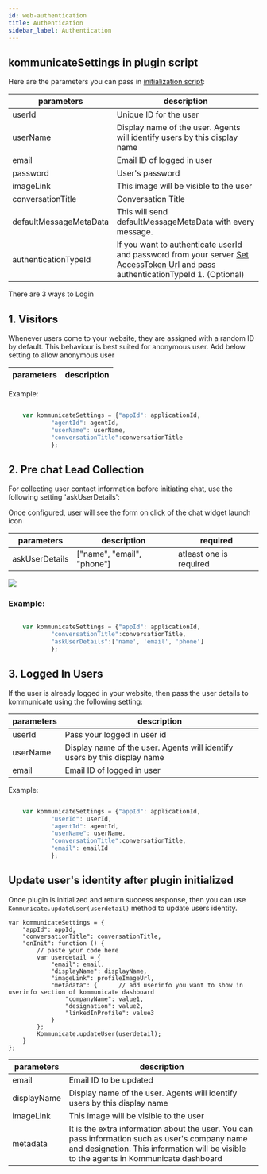 ```yaml
---
id: web-authentication
title: Authentication
sidebar_label: Authentication
---
```



## kommunicateSettings in plugin script

Here are the parameters you can pass in [initialization script](https://docs.kommunicate.io/docs/web-installation.html#script'):

|parameters | description|
|---    |---    |
|userId | Unique ID for the user|
|userName | Display name of the user. Agents will identify users by this display name|
|email | Email ID of logged in user|
|password | User's password|
|imageLink | This image will be visible to the user |
|conversationTitle | Conversation Title|
|defaultMessageMetaData |This will send defaultMessageMetaData with every message.|
|authenticationTypeId |If you want to authenticate userId and password from your server [Set AccessToken Url](https://docs-test.kommunicate.io/docs/access-token-url-configuration) and pass authenticationTypeId 1. (Optional) |

There are 3 ways to Login

## 1. Visitors

Whenever users come to your website, they are assigned with a random ID by default. This behaviour is best suited for anonymous user.
Add below setting to allow anonymous user


|parameters | description|
|---    |---    |

Example:
```javascript

    var kommunicateSettings = {"appId": applicationId,
            "agentId": agentId,
            "userName": userName,
            "conversationTitle":conversationTitle
            };

```

## 2. Pre chat Lead Collection

For collecting user contact information before initiating chat, use the following setting 'askUserDetails':

Once configured, user will see the form on click of the chat widget launch icon

|parameters | description| required |
|---    |---    |---    |
|askUserDetails  | ["name", "email", "phone"]| atleast one is required |


<img align="middle" src="https://www.kommunicate.io/blog/wp-content/uploads/2018/06/Screen-Shot-2018-06-05-at-8.40.22-PM.png" />

### Example:
```javascript

    var kommunicateSettings = {"appId": applicationId,
            "conversationTitle":conversationTitle,
            "askUserDetails":['name', 'email', 'phone']
            };

```

## 3. Logged In Users

If the user is already logged in your website, then pass the user details to kommunicate using the following setting:

|parameters | description|
|---    |---    |
|userId| Pass your logged in user id|
|userName | Display name of the user. Agents will identify users by this display name|
|email | Email ID of logged in user|




Example:
```javascript

    var kommunicateSettings = {"appId": applicationId,
            "userId": userId,
            "agentId": agentId,
            "userName": userName,
            "conversationTitle":conversationTitle,
            "email": emailId
            };

```



## Update user's identity after plugin initialized

Once plugin is initialized and return success response, then you can use `Kommunicate.updateUser(userdetail)` method to update users identity.

```
var kommunicateSettings = {
    "appId": appId,
    "conversationTitle": conversationTitle,
    "onInit": function () {
        // paste your code here
        var userdetail = {
            "email": email,
            "displayName": displayName,
            "imageLink": profileImageUrl,
            "metadata": {      // add userinfo you want to show in userinfo section of kommunicate dashboard
                "companyName": value1,
                "designation": value2,
                "linkedInProfile": value3
            }
        };
        Kommunicate.updateUser(userdetail);
    }
};

```
|parameters | description|
|---    |---    |
|email| Email ID to be updated|
|displayName | Display name of the user. Agents will identify users by this display name|
|imageLink | This image will be visible to the user |
|metadata | It is the extra information about the user. You can pass information such as user's company name and designation. This information will be visible to the agents in Kommunicate dashboard |
